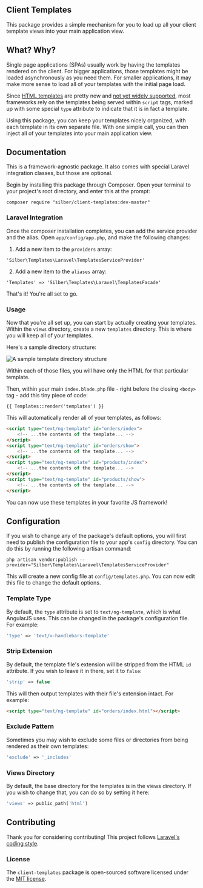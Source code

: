 ## Client Templates

This package provides a simple mechanism for you to load up all your client template views into your main application view.

## What? Why?

Single page applications (SPAs) usually work by having the templates rendered on the client. For bigger applications, those templates might be loaded asynchronously as you need them. For smaller applications, it may make more sense to load all of your templates with the initial page load.

Since [HTML templates](https://developer.mozilla.org/en-US/docs/Web/HTML/Element/template) are pretty new and [not yet widely supported](http://caniuse.com/#search=templates), most frameworks rely on the templates being served within `script` tags, marked up with some special `type` attribute to indicate that it is in fact a template.

Using this package, you can keep your templates nicely organized, with each template in its own separate file. With one simple call, you can then inject all of your templates into your main application view.

## Documentation

This is a framework-agnostic package. It also comes with special Laravel integration classes, but those are optional.

Begin by installing this package through Composer. Open your terminal to your project's root directory, and enter this at the prompt:

    composer require "silber/client-templates:dev-master"

### Laravel Integration

Once the composer installation completes, you can add the service provider and the alias. Open `app/config/app.php`, and make the following changes:

1) Add a new item to the `providers` array:

```
'Silber\Templates\Laravel\TemplatesServiceProvider'
```

2) Add a new item to the `aliases` array:

```
'Templates' => 'Silber\Templates\Laravel\TemplatesFacade'
```

That's it! You're all set to go.

### Usage

Now that you're all set up, you can start by actually creating your templates. Within the `views` directory, create a new `templates` directory. This is where you will keep all of your templates.

Here's a sample directory structure:

![A sample template directory structure](http://i.imgur.com/WPPoDfA.png)

Within each of those files, you will have only the HTML for that particular template.

Then, within your main `index.blade.php` file - right before the closing `<body>` tag - add this tiny piece of code:

```
{{ Templates::render('templates') }}
```

This will automatically render all of your templates, as follows:

```html
<script type="text/ng-template" id="orders/index">
	<!-- ...the contents of the template... -->
</script>
<script type="text/ng-template" id="orders/show">
	<!-- ...the contents of the template... -->
</script>
<script type="text/ng-template" id="products/index">
	<!-- ...the contents of the template... -->
</script>
<script type="text/ng-template" id="products/show">
	<!-- ...the contents of the template... -->
</script>
```

You can now use these templates in your favorite JS framework!

## Configuration

If you wish to change any of the package's default options, you will first need to publish the configuration file to your app's `config` directory. You can do this by running the following artisan command:

```
php artisan vendor:publish --provider="Silber\Templates\Laravel\TemplatesServiceProvider"
```

This will create a new config file at `config/templates.php`. You can now edit this file to change the default options.

### Template Type

By default, the `type` attribute is set to `text/ng-template`, which is what AngularJS uses. This can be changed in the package's configuration file. For example:

```php
'type' => 'text/x-handlebars-template'
```

### Strip Extension

By default, the template file's extension will be stripped from the HTML `id` attribute. If you wish to leave it in there, set it to `false`:

```php
'strip' => false
```

This will then output templates with their file's extension intact. For example:

```html
<script type="text/ng-template" id="orders/index.html"></script>
```

### Exclude Pattern

Sometimes you may wish to exclude some files or directories from being rendered as their own templates:

```php
'exclude' => '_includes'
```

### Views Directory

By default, the base directory for the templates is in the views directory. If you wish to change that, you can do so by setting it here:

```php
'views' => public_path('html')
```

## Contributing

Thank you for considering contributing! This project follows [Laravel's coding style](http://laravel.com/docs/4.2/contributions#coding-style).

### License

The `client-templates` package is open-sourced software licensed under the [MIT license](http://opensource.org/licenses/MIT).
